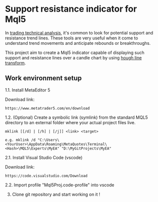 
# Support resistance indicator for Mql5

In [trading technical analysis](https://www.investopedia.com/terms/t/technicalanalysis.asp), it's common to look for 
potential support and resistance trend lines. These tools are very useful when it come to understand trend movements and 
anticipate rebounds or breakthroughs.

This project aim to create a Mql5 indicator capable of displaying such support and resistance lines over a candle chart 
by using [hough line transform](https://en.wikipedia.org/wiki/Hough_transform).

## Work environment setup

1.1. Install MetaEditor 5

Download link:

    https://www.metatrader5.com/en/download

1.2. (Optional) Create a symbolic link (symlink) from the standard MQL5 directory to an external folder where your actual project files live.

    mklink [[/d] | [/h] | [/j]] <link> <target>

    e.g. mklink /d "C:\Users\<YourUser>\AppData\Roaming\MetaQuotes\Terminal\<Hash>\MQL5\Experts\MyEA" "D:\MyGitProjects\MyEA"

2.1. Install Visual Studio Code (vscode)

Download link:

    https://code.visualstudio.com/Download

2.2. Import profile "Mql5Proj.code-profile" into vscode

3. Clone git repository and start working on it !

